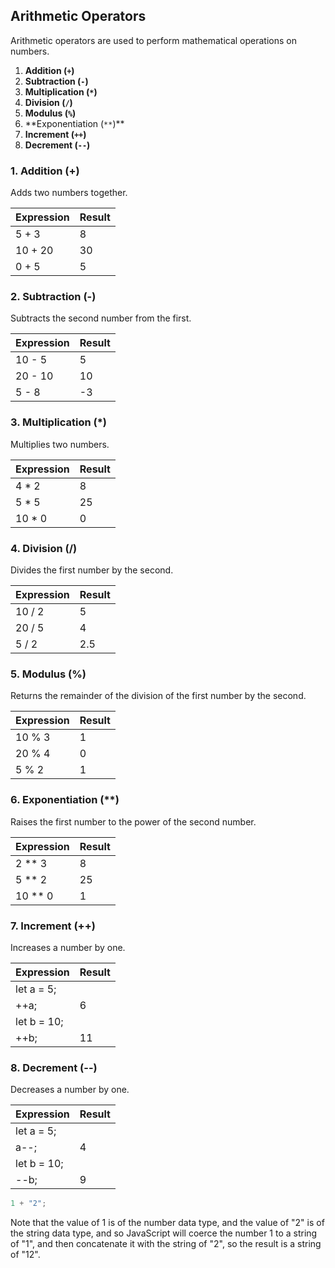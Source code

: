 ## Arithmetic Operators

Arithmetic operators are used to perform mathematical operations on numbers.

1. **Addition (`+`)**
2. **Subtraction (`-`)**
3. **Multiplication (`*`)**
4. **Division (`/`)**
5. **Modulus (`%`)**
6. **Exponentiation (`**`)\*\*
7. **Increment (`++`)**
8. **Decrement (`--`)**

### 1. Addition (+)

Adds two numbers together.

| Expression | Result |
| ---------- | ------ |
| 5 + 3      | 8      |
| 10 + 20    | 30     |
| 0 + 5      | 5      |

### 2. Subtraction (-)

Subtracts the second number from the first.

| Expression | Result |
| ---------- | ------ |
| 10 - 5     | 5      |
| 20 - 10    | 10     |
| 5 - 8      | -3     |

### 3. Multiplication (\*)

Multiplies two numbers.

| Expression | Result |
| ---------- | ------ |
| 4 \* 2     | 8      |
| 5 \* 5     | 25     |
| 10 \* 0    | 0      |

### 4. Division (/)

Divides the first number by the second.

| Expression | Result |
| ---------- | ------ |
| 10 / 2     | 5      |
| 20 / 5     | 4      |
| 5 / 2      | 2.5    |

### 5. Modulus (%)

Returns the remainder of the division of the first number by the second.

| Expression | Result |
| ---------- | ------ |
| 10 % 3     | 1      |
| 20 % 4     | 0      |
| 5 % 2      | 1      |

### 6. Exponentiation (\*\*)

Raises the first number to the power of the second number.

| Expression | Result |
| ---------- | ------ |
| 2 \*\* 3   | 8      |
| 5 \*\* 2   | 25     |
| 10 \*\* 0  | 1      |

### 7. Increment (++)

Increases a number by one.

| Expression  | Result |
| ----------- | ------ |
| let a = 5;  |        |
| ++a;        | 6      |
| let b = 10; |        |
| ++b;        | 11     |

### 8. Decrement (--)

Decreases a number by one.

| Expression  | Result |
| ----------- | ------ |
| let a = 5;  |        |
| a--;        | 4      |
| let b = 10; |        |
| --b;        | 9      |

```js
1 + "2";
```

Note that the value of 1 is of the number data type, and the value of "2" is of the string data type, and so JavaScript will coerce the number 1 to a string of "1", and then concatenate it with the string of "2", so the result is a string of "12".
